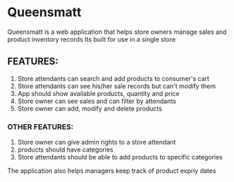 # Queensmatt
Queensmatt is a web application that helps store owners manage sales and product inventory records
Its built for use in a single store  

## FEATURES:
1) Store attendants can search and add products to consumer's cart
2) Store attendants can see his/her sale records but can't modify them
3) App should show available products, quantity and price 
4) Store owner can see sales and can filter by attendants
5) Store owner can add, modify and delete products

### OTHER FEATURES:

1) Store owner can give admin rights to a store attendant
2) products should have categories
3) Store attendants should be able to add products to specific categories

The application also helps managers keep track of product expriy dates
